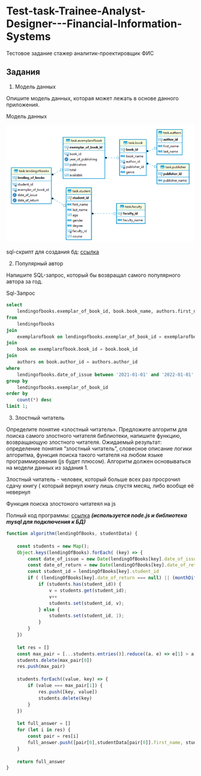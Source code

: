 # Test-task-Trainee-Analyst-Designer---Financial-Information-Systems
Тестовое задание  стажер аналитик-проектировщик  ФИС

## Задания
1.	Модель данных

Опишите модель данных, которая может лежать в основе данного приложения.

Модель данных

![Image alt](https://github.com/mamkad/Test-task-Trainee-Analyst-Designer---Financial-Information-Systems/blob/main/diagramm.PNG)

sql-cкрипт для создания бд: [ссылка](https://github.com/mamkad/Test-task-Trainee-Analyst-Designer---Financial-Information-Systems/blob/main/create_tables.sql)

2.	Популярный автор

Напишите SQL-запрос, который бы возвращал самого популярного автора за год.

Sql-Запрос

```sql
select 
	lendingofbooks.exemplar_of_book_id, book.book_name, authors.first_name, authors.last_name 
from 
	lendingofbooks 
join 
	exemplarofbook on lendingofbooks.exemplar_of_book_id = exemplarofbook.exemplar_of_book_id
join 
	book on exemplarofbook.book_id = book.book_id
join
	authors on book.author_id = authors.author_id 
where  
	lendingofbooks.date_of_issue between '2021-01-01' and '2022-01-01'
group by 
	lendingofbooks.exemplar_of_book_id
order by 
	count(*) desc 
limit 1;
```

3.	Злостный читатель

Определите понятие «злостный читатель». Предложите алгоритм для поиска самого злостного читателя библиотеки, напишите функцию, возвращающую злостного читателя.
Ожидаемый результат: определение понятия “злостный читатель”, словесное описание логики алгоритма, функция поиска такого читателя на любом языке программирования (js будет плюсом). Алгоритм должен основываться на модели данных из задания 1.

Злостный читатель - человек, который больше всех раз просрочил сдачу книгу (
который вернул книгу лишь спустя месяц, либо вообще её невернул

Функция поиска злостоного читатеял на js

Полный код программы: [ссылка](https://github.com/mamkad/Test-task-Trainee-Analyst-Designer---Financial-Information-Systems/blob/main/app.js)
***(используется node.js и библиотека mysql для подключения к БД)***

```javascript
function algorithm(lendingOfBooks, studentData) {

	const students = new Map();
	Object.keys(lendingOfBooks).forEach( (key) => {
		const date_of_issue = new Date(lendingOfBooks[key].date_of_issue)
		const date_of_return = new Date(lendingOfBooks[key].date_of_return)
		const student_id = lendingOfBooks[key].student_id
		if ( (lendingOfBooks[key].date_of_return === null) || (monthDiff(date_of_issue, date_of_return) >= 1)) {
			if (students.has(student_id)) {
				v = students.get(student_id);
				v++
				students.set(student_id, v);
			} else {
				students.set(student_id, 1);
			}
		}
	})

	let res = []
	const max_pair = [...students.entries()].reduce((a, e) => e[1] > a[1] ? e : a)
	students.delete(max_pair[0])
	res.push(max_pair)

	students.forEach((value, key) => {
		if (value === max_pair[1]) {
			res.push([key, value])
			students.delete(key)
		}
	})

	let full_answer = []
	for (let i in res) {
		const pair = res[i]
		full_answer.push([pair[0],studentData[pair[0]].first_name, studentData[pair[0]].last_name, pair[1]])
	}

	return full_answer
}
```
